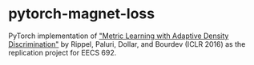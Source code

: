 # pytorch-magnet-loss
PyTorch implementation of ["Metric Learning with Adaptive Density
Discrimination"](https://arxiv.org/pdf/1511.05939.pdf) by Rippel, Paluri, Dollar, and
Bourdev (ICLR 2016) as the replication project for EECS 692.


